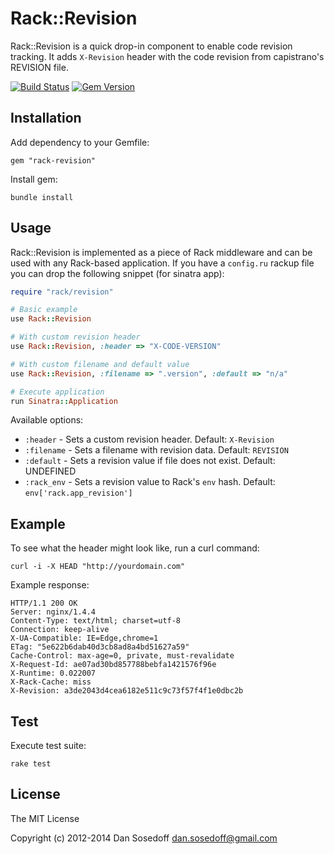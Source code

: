 # Rack::Revision

Rack::Revision is a quick drop-in component to enable code revision tracking. 
It adds `X-Revision` header with the code revision from capistrano's REVISION file.

[![Build Status](https://travis-ci.org/sosedoff/rack-revision.png?branch=master)](https://travis-ci.org/sosedoff/rack-revision)
[![Gem Version](https://badge.fury.io/rb/rack-revision.png)](http://badge.fury.io/rb/rack-revision)

## Installation

Add dependency to your Gemfile:

```
gem "rack-revision"
```

Install gem:

```
bundle install
```

## Usage

Rack::Revision is implemented as a piece of Rack middleware and can be used with
any Rack-based application. If you have a `config.ru` rackup file you can 
drop the following snippet (for sinatra app):

```ruby
require "rack/revision"

# Basic example
use Rack::Revision

# With custom revision header
use Rack::Revision, :header => "X-CODE-VERSION"

# With custom filename and default value
use Rack::Revision, :filename => ".version", :default => "n/a"

# Execute application
run Sinatra::Application
```

Available options:

- `:header`   - Sets a custom revision header. Default: `X-Revision`
- `:filename` - Sets a filename with revision data. Default: `REVISION`
- `:default`  - Sets a revision value if file does not exist. Default: UNDEFINED
- `:rack_env` - Sets a revision value to Rack's `env` hash. Default: `env['rack.app_revision']`

## Example

To see what the header might look like, run a curl command:

```
curl -i -X HEAD "http://yourdomain.com"
```

Example response:

```
HTTP/1.1 200 OK
Server: nginx/1.4.4
Content-Type: text/html; charset=utf-8
Connection: keep-alive
X-UA-Compatible: IE=Edge,chrome=1
ETag: "5e622b6dab40d3cb8ad8a4bd51627a59"
Cache-Control: max-age=0, private, must-revalidate
X-Request-Id: ae07ad30bd857788bebfa1421576f96e
X-Runtime: 0.022007
X-Rack-Cache: miss
X-Revision: a3de2043d4cea6182e511c9c73f57f4f1e0dbc2b
```

## Test

Execute test suite:

```
rake test
```

## License

The MIT License

Copyright (c) 2012-2014 Dan Sosedoff <dan.sosedoff@gmail.com>